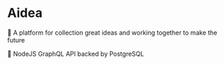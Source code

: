 # Aidea

🧠 A platform for collection great ideas and working together to make the future

🚀 NodeJS GraphQL API backed by PostgreSQL